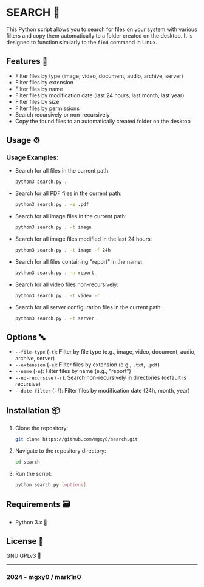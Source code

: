 # SEARCH 🔎

This Python script allows you to search for files on your system with various filters and copy them automatically to a folder created on the desktop. It is designed to function similarly to the `find` command in Linux.

## Features 🩻

- Filter files by type (image, video, document, audio, archive, server)
- Filter files by extension
- Filter files by name
- Filter files by modification date (last 24 hours, last month, last year)
- Filter files by size
- Filter files by permissions
- Search recursively or non-recursively
- Copy the found files to an automatically created folder on the desktop

## Usage ⚙️

### Usage Examples:

- Search for all files in the current path:
  ```sh
  python3 search.py .
  ```

- Search for all PDF files in the current path:
  ```sh
  python3 search.py . -e .pdf
  ```

- Search for all image files in the current path:
  ```sh
  python3 search.py . -t image
  ```

- Search for all image files modified in the last 24 hours:
  ```sh
  python3 search.py . -t image -f 24h
  ```

- Search for all files containing "report" in the name:
  ```sh
  python3 search.py . -n report
  ```

- Search for all video files non-recursively:
  ```sh
  python3 search.py . -t video -r
  ```

- Search for all server configuration files in the current path:
  ```sh
  python3 search.py . -t server
  ```

## Options 🔤

- `--file-type` (`-t`): Filter by file type (e.g., image, video, document, audio, archive, server)
- `--extension` (`-e`): Filter files by extension (e.g., `.txt`, `.pdf`)
- `--name` (`-n`): Filter files by name (e.g., "report")
- `--no-recursive` (`-r`): Search non-recursively in directories (default is recursive)
- `--date-filter` (`-f`): Filter files by modification date (24h, month, year)

## Installation 📦

1. Clone the repository:
   ```sh
   git clone https://github.com/mgxy0/search.git
   ```
2. Navigate to the repository directory:
   ```sh
   cd search
   ```
3. Run the script:
   ```sh
   python search.py [options]
   ```

## Requirements 🗃️

- Python 3.x 🐍

## License 📄

GNU GPLv3 🐃

----------------------------------------------------------------------------------------------------------------------------------------------------------------------------------------------------------------------------------------------------------------------------------------------------

### 2024 - mgxy0 / mark1n0
